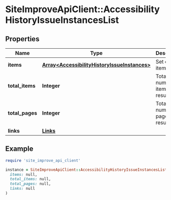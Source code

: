 # SiteImproveApiClient::AccessibilityHistoryIssueInstancesList

## Properties

| Name | Type | Description | Notes |
| ---- | ---- | ----------- | ----- |
| **items** | [**Array&lt;AccessibilityHistoryIssueInstances&gt;**](AccessibilityHistoryIssueInstances.md) | Set of items. |  |
| **total_items** | **Integer** | Total number of items in result set. |  |
| **total_pages** | **Integer** | Total number of pages in result set. |  |
| **links** | [**Links**](Links.md) |  | [optional] |

## Example

```ruby
require 'site_improve_api_client'

instance = SiteImproveApiClient::AccessibilityHistoryIssueInstancesList.new(
  items: null,
  total_items: null,
  total_pages: null,
  links: null
)
```

